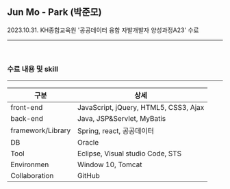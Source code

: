 ## Jun Mo - Park (박준모)

2023.10.31. KH종합교육원 '공공데이터 융합 자발개발자 양성과정A23' 수료
<hr>
<br>
<h3>수료 내용 및 skill</h3> 
<hr>
<table>
  <thead>
    <tr>
      <th>구분</th>
      <th>상세</th>
    </tr>
  </thead>
  <tbody>
    <tr>
      <td>front-end</td>
      <td>JavaScript, jQuery, HTML5, CSS3, Ajax</td>
    </tr>
    <tr>
      <td>back-end</td>
      <td>Java, JSP&Servlet, MyBatis</td>
    </tr>
    <tr>
      <td>framework/Library</td>
      <td>Spring, react, 공공데이터</td>
    </tr>
    <tr>
      <td>DB</td>
      <td>Oracle</td>
    </tr>
    <tr>
      <td>Tool</td>
      <td>Eclipse, Visual studio Code, STS</td>
    </tr>
    <tr>
      <td>Environmen</td>
      <td>Window 10, Tomcat</td>
    </tr>
    <tr>
      <td>Collaboration</td>
      <td>GitHub</td>
    </tr>
  </tbody>
</table>



<!--
**JMo0001/JMo0001** is a ✨ _special_ ✨ repository because its `README.md` (this file) appears on your GitHub profile.

Here are some ideas to get you started:

- 🔭 I’m currently working on ...
- 🌱 I’m currently learning ...
- 👯 I’m looking to collaborate on ...
- 🤔 I’m looking for help with ...
- 💬 Ask me about ...
- 📫 How to reach me: ...
- 😄 Pronouns: ...
- ⚡ Fun fact: ...
-->
